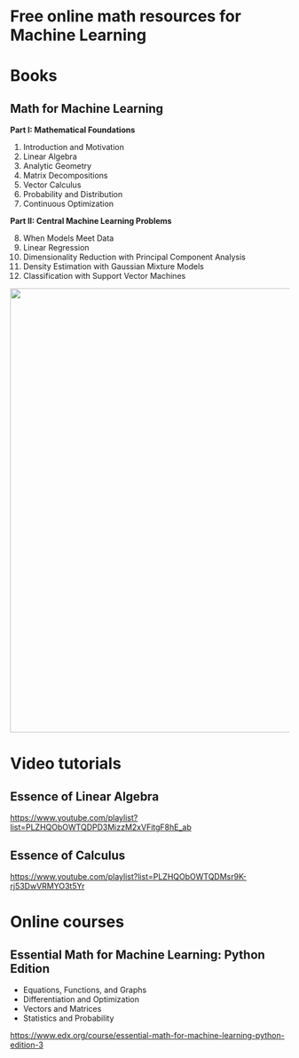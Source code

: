 # Free online math resources for Machine Learning

# Books

## Math for Machine Learning

**Part I: Mathematical Foundations**

1. Introduction and Motivation
2. Linear Algebra
3. Analytic Geometry
4. Matrix Decompositions
5. Vector Calculus
6. Probability and Distribution
7. Continuous Optimization

**Part II: Central Machine Learning Problems**

8. When Models Meet Data
9. Linear Regression
10. Dimensionality Reduction with Principal Component Analysis
11. Density Estimation with Gaussian Mixture Models
12. Classification with Support Vector Machines

[<p align="center"><img src="https://github.com/Machine-Learning-Tokyo/Math_resources/blob/master/ml_math.png" width="800"></p>](https://mml-book.github.io/)


# Video tutorials

## Essence of Linear Algebra
https://www.youtube.com/playlist?list=PLZHQObOWTQDPD3MizzM2xVFitgF8hE_ab

## Essence of Calculus
https://www.youtube.com/playlist?list=PLZHQObOWTQDMsr9K-rj53DwVRMYO3t5Yr

# Online courses

## Essential Math for Machine Learning: Python Edition

- Equations, Functions, and Graphs
- Differentiation and Optimization
- Vectors and Matrices
- Statistics and Probability

https://www.edx.org/course/essential-math-for-machine-learning-python-edition-3
